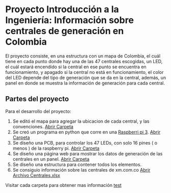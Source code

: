 # Proyecto Introducción a la Ingeniería: Información sobre centrales de generación en Colombia

El proyecto consiste, en una estructura con un mapa de Colombia, el cuál tiene en cada punto donde hay una de las 47 centrales escogidas, un LED, el cuál estará encendido si la central en ese punto se encuentra en funcionamiento, y apagado si la central no está en funcionamiento, el color del LED depende del tipo de generación que se da en la central, además, un panel en donde se muestra la información de generación para cada central.

## Partes del proyecto

Para el desarrollo del proyecto:
1. Se editó el mapa para agregar la ubicacion de cada central, y las convenciones. [Abrir Carpeta](1.%20Diseño%20mapa/)
2. Se creó un programa en python que corre en una [Raspberri pi 3](https://www.raspberrypi.org/products/raspberry-pi-3-model-b/). [Abrir Carpeta](2.%20Programación/)
3. Se diseño una PCB, para controlar los 47 LEDs, con solo 16 pines ( o menos ) de la raspberry pi. [Abrir Carpeta](3.%20PCB/)
4. Se diseño una página web para mostrar los datos de generación de las centrales en un panel. [Abrir Carpeta](4.%20Página%20web/)
5. Se diseño una estructura para contener todos los elementos.
6. Se consiguio información sobre las centrales de xm.com.co [Abrir Archivo Centrales.xlsx](Centrales.xlsx)

Visitar cada carpeta para obtener mas información
[test](4.%20Página%20web/)

